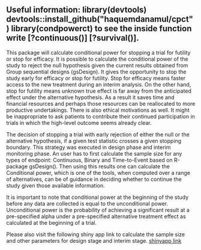 Useful information:
library(devtools)
devtools::install_github("haquemdanamul/cpct")
library(condpowerct) 
to see the inside function write [?continuous()] [?survival()]. 
-----------------------------------------------------------------------------------------------------
This package will calculate conditional power for stopping a trial for futility or stop for efficacy. 
It is possible to calculate the conditional power of the study to reject the null hypothesis given the 
current results obtained from Group sequential designs (gsDesign). It gives the opportunity to 
stop the study early for efficacy or stop for futility. Stop for efficacy means faster access to the 
new treatment during an interim analysis. On the other hand, stop for futility means unknown true effect 
is far away from the anticipated effect under the alternative hypothesis. As a result it saves time and 
financial resources and perhaps those resources can be reallocated to more productive undertakings. 
There is also ethical motivations as well. It might be inappropriate to ask patients to contribute 
their continued participation in trials in which the high-level outcome seems already clear. 

The decision of stopping a trial with early rejection of either the null or the alternative hypothesis, 
if a given test statistic crosses a given stopping boundary. This strategy was executed in design phase 
and interim monitoring phase. An user has to first calculate the sample size for any types of endpoint: 
Continuous, Binary and Time-to-Event based on R-package gsDesign(). Then using this results one can 
calculate the Conditional power, which is one of the tools, when computed over a range of alternatives, 
can be of guidance in deciding whether to continue the study given those available information. 

It is important to note that conditional power at the beginning of the study before any data are 
collected is equal to the unconditional power. Unconditional power is the probability of achieving 
a significant result at a pre-specified alpha under a pre-specified alternative treatment effect as
calculated at the beginning of a trial.

Please also visit the following shiny app link to calculate the sample size and other parameters for 
design stage and interim stage. [shinyapp link](https://haquemdanamul.shinyapps.io/update_session/)
